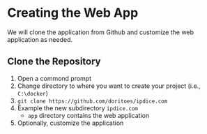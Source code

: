 # Creating the Web App
We will clone the application from Github and customize the web application as needed.

## Clone the Repository
1. Open a commond prompt
2. Change directory to where you want to create your project (i.e., `C:\docker`)
3. `git clone https://github.com/doritoes/ipdice.com`
4. Example the new subdirectory `ipdice.com`
    - `app` directory contains the web application
5. Optionally, customize the application
